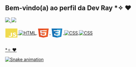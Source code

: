 ## Bem-vindo(a) ao perfil da Dev Ray *✧ :heart: 

 <div>
   <a href="https://github.com/soffiettray">
   <img height="180em" src="https://github-readme-stats.vercel.app/api?username=soffiettray&show_icons=true&theme=tokyonight&include_all_commits=true&count_private=true"/>
   <img height="180em" src="https://github-readme-stats.vercel.app/api/top-langs/?username=soffiettray&layout=compact&langs_count=6&theme=tokyonight"/>
</div>
    
<div style="display: inline_block"><br>
  <img align="center" alt="Js" height="30" width="40" src="https://raw.githubusercontent.com/devicons/devicon/master/icons/javascript/javascript-plain.svg">
 <img align="center" alt="HTML" height="30" width="40" src="https://icongr.am/devicon/java-original-wordmark.svg?size=128&color=currentColor">
  <img align="center" alt="HTML" height="30" width="40" src="https://raw.githubusercontent.com/devicons/devicon/master/icons/html5/html5-original.svg">
  <img align="center" alt="CSS" height="30" width="40" src="https://raw.githubusercontent.com/devicons/devicon/master/icons/css3/css3-original.svg">
  <img align="center" alt="CSS" height="30" width="40" src="https://icongr.am/devicon/nodejs-original.svg?size=128&color=currentColor">
  <img align="center" alt="CSS" height="30" width="40" src="https://icongr.am/devicon/react-original-wordmark.svg?size=128&color=currentColor">
 
</div>
 
 <br>
 
  *✧ :heart: 
 
<div> 
 
  ![Snake animation]([https://github.com/soffiettray](https://github.com/soffiettray)/soffiettray/blob/output/github-contribution-grid-snake.svg)

</div>
